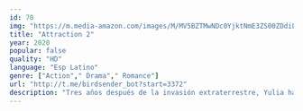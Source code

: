 ```yaml
---
id: 70
img: "https://m.media-amazon.com/images/M/MV5BZTMwNDc0YjktNmE3ZS00ZDdiLTg4Y2EtYmI1NGMzMDQzZDg0XkEyXkFqcGc@._V1_SX300.jpg"
title: "Attraction 2"
year: 2020
popular: false
quality: "HD"
language: "Esp Latino"
genre: ["Action"," Drama"," Romance"]
url: "http://t.me/birdsender_bot?start=3372"
description: "Tres años después de la invasión extraterrestre, Yulia ha desarrollado habilidades especiales. Sus poderes no solo atraen la atención del Gobierno ruso, también la de entidades alienígenas dispuestas a cualquier cosa por capturarla."
---
```

